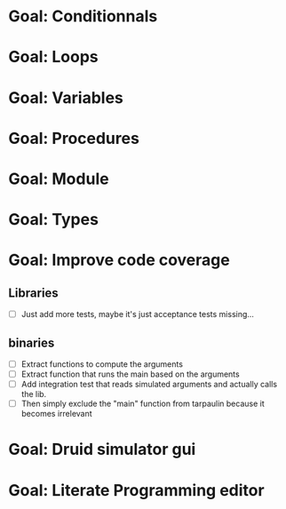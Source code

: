 # Goal: Conditionnals

# Goal: Loops

# Goal: Variables 


# Goal: Procedures

# Goal: Module

# Goal: Types

# Goal: Improve code coverage
## Libraries
  - [ ] Just add more tests, maybe it's just acceptance tests missing...
## binaries
  - [ ] Extract functions to compute the arguments
  - [ ] Extract function that runs the main based on the arguments
  - [ ] Add integration test that reads simulated arguments and actually calls the lib.
  - [ ] Then simply exclude the "main" function from tarpaulin because it becomes irrelevant

# Goal: Druid simulator gui

# Goal: Literate Programming editor

